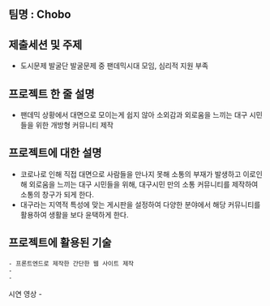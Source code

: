 ## 팀명 : Chobo

## 제출세션 및 주제
+ 도시문제 발굴단 발굴문제 중 팬데믹시대 모임, 심리적 지원 부족

## 프로젝트 한 줄 설명 
+ 팬데믹 상황에서 대면으로 모이는게 쉽지 않아 소외감과 외로움을 느끼는 대구 시민들을 위한 개방형 커뮤니티 제작

## 프로젝트에 대한 설명
+ 코로나로 인해 직접 대면으로 사람들을 만나지 못해 소통의 부재가 발생하고 이로인해 외로움을 느끼는 대구 시민들을 위해, 대구시민 만의 소통 커뮤니티를 제작하여 소통의 창구가 되게 한다.
+ 대구라는 지역적 특성에 맞는 게시판을 설정하여 다양한 분야에서 해당 커뮤니티를 활용하여 생활을 보다 윤택하게 한다.

## 프로젝트에 활용된 기술
    - 프론트엔드로 제작한 간단한 웹 사이트 제작
    - 
    -

시연 영상
    - 
